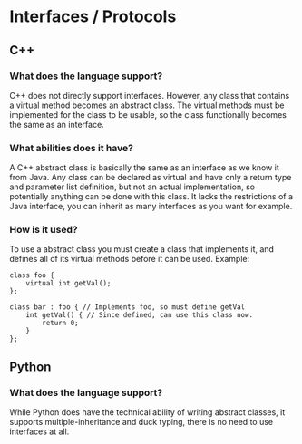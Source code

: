 # Interfaces / Protocols

## C++

### What does the language support?
C++ does not directly support interfaces. However, any class that contains a virtual method becomes an abstract class. The virtual methods must be implemented for the class to be usable, so the class functionally becomes the same as an interface.

### What abilities does it have?
A C++ abstract class is basically the same as an interface as we know it from Java. Any class can be declared as virtual and have only a return type and parameter list definition, but not an actual implementation, so potentially anything can be done with this class. It lacks the restrictions of a Java interface, you can inherit as many interfaces as you want for example.

### How is it used?
To use a abstract class you must create a class that implements it, and defines all of its virtual methods before it can be used.
Example:
    
    class foo {
        virtual int getVal();
    };

    class bar : foo { // Implements foo, so must define getVal
        int getVal() { // Since defined, can use this class now.
            return 0;
        }
    };


## Python

### What does the language support?
While Python does have the technical ability of writing abstract classes, it supports multiple-inheritance and duck typing, there is no need to use interfaces at all.
